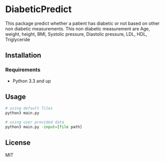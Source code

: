 # DiabeticPredict
This package predict whether a patient has diabetic or not based on other non diabetic measurements.
This non diabetic measurement are Age, weight, height, BMI, Systolic pressure, Diastolic pressure, 
LDL, HDL, Triglyceride
## Installation

### Requirements
* Python 3.3 and up


## Usage

```python
# using default files
python3 main.py

# using user provided data
python3 main.py -input=[file path]
```



## License
MIT

